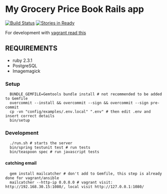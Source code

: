 # My Grocery Price Book Rails app

[![Build Status](https://semaphoreci.com/api/v1/projects/9e86687d-5794-45da-96f0-ebd507dddd33/683754/badge.svg)](https://semaphoreci.com/my-grocery-price-book/www)
[![Stories in Ready](https://badge.waffle.io/my-grocery-price-book/www.png?label=ready&title=Ready)](https://waffle.io/my-grocery-price-book/www)

For development with [vagrant read this](https://github.com/my-grocery-price-book/www-infrastructure#setting-up-a-development-enviroment-with-vagrant-and-ansible)

## REQUIREMENTS

 * ruby 2.3.1
 * PostgreSQL
 * Imagemagick

 
### Setup
 
```
  BUNDLE_GEMFILE=Gemtools bundle install # not recommended to be added to Gemfile
  overcommit --install && overcommit --sign && overcommit --sign pre-commit
  cp -vn "config/examples/.env.local" ".env" # then edit .env and insert correct details
  bin/setup 
```

### Development

```
  ./run.sh # starts the server
  bin/spring testunit test # run tests
  bin/teaspoon spec # run javascript tests
```

#### catching email

```
  gem install mailcatcher # don't add to Gemfile, this step is already done for vagrant/ansible
  mailcatcher --http-ip 0.0.0.0 # vagrant visit: http://192.168.30.15:1080/, local visit http://127.0.0.1:1080/
```
